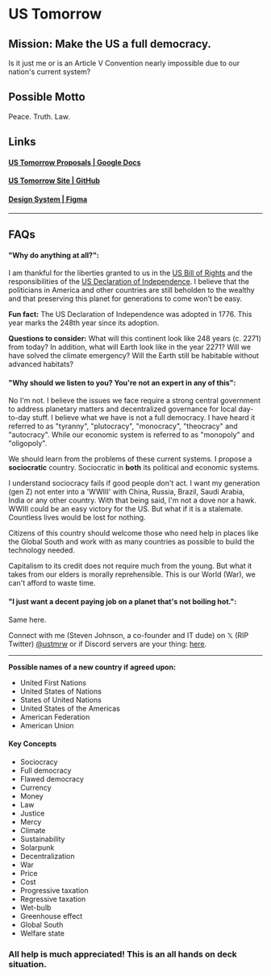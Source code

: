# US Tomorrow
## Mission: Make the US a full democracy. 
Is it just me or is an Article V Convention nearly impossible due to our nation's current system?

## Possible Motto
Peace. Truth. Law.


## Links

#### [US Tomorrow Proposals | Google Docs](https://docs.google.com/document/d/1UyIVXY5gRCpqHhSNSJuv1oSqAMLoJkzz55F362igWHw/edit?usp=sharing)

#### [US Tomorrow Site | GitHub](https://ustmrw.github.io/-/home)

#### [Design System | Figma](https://www.figma.com/files/team/1234872038259274057)
---

## FAQs

#### "Why do anything at all?":

I am thankful for the liberties granted to us in the [US Bill of Rights](https://www.archives.gov/founding-docs/bill-of-rights-transcript) and the responsibilities of the [US Declaration of Independence](https://www.archives.gov/founding-docs/declaration-transcript). I believe that the politicians in America and other countries are still beholden to the wealthy and that preserving this planet for generations to come won't be easy. 

**Fun fact:**
The US Declaration of Independence was adopted in 1776. This year marks the 248th year since its adoption. 

**Questions to consider:** 
What will this continent look like 248 years (c. 2271) from today? In addition, what will Earth look like in the year 2271? 
Will we have solved the climate emergency? 
Will the Earth still be habitable without advanced habitats?

#### "Why should we listen to you? You're not an expert in any of this":

No I'm not. I believe the issues we face require a strong central government to address planetary matters and decentralized governance for local day-to-day stuff. I believe what we have is not a full democracy. I have heard it referred to as "tyranny", "plutocracy", "monocracy", "theocracy" and "autocracy". While our economic system is referred to as "monopoly" and "oligopoly". 

We should learn from the problems of these current systems. I propose a **sociocratic** country. Sociocratic in **both** its political and economic systems.

I understand sociocracy fails if good people don't act. I want my generation (gen Z) not enter into a 'WWIII' with China, Russia, Brazil, Saudi Arabia, India or any other country. With that being said, I'm not a dove nor a hawk. WWIII could be an easy victory for the US. But what if it is a stalemate. Countless lives would be lost for nothing. 

Citizens of this country should welcome those who need help in places like the Global South and work with as many countries as possible to build the technology needed.

Capitalism to its credit does not require much from the young. But what it takes from our elders is morally reprehensible. This is our World (War), we can't afford to waste time.

#### "I just want a decent paying job on a planet that's not boiling hot.":

Same here. 

Connect with me (Steven Johnson, a co-founder and IT dude) on 𝕏 (RIP Twitter) [@ustmrw](https://twitter.com/usnproposal) or if Discord servers are your thing: [here](https://discord.gg/QXvD9TNJVF).

---
**Possible names of a new country if agreed upon:**

 - United First Nations
 - United States of Nations
 - States of United Nations
 - United States of the Americas
 - American Federation 
 - American Union

#### Key Concepts

 - Sociocracy 
 - Full democracy 
 - Flawed democracy 
 - Currency 
 - Money 
 - Law 
 - Justice
 - Mercy
 - Climate
 - Sustainability
 - Solarpunk
 - Decentralization
 - War
 - Price
 - Cost
 - Progressive taxation 
 - Regressive taxation 
 - Wet-bulb
 - Greenhouse effect
 - Global South
 - Welfare state

### All help is much appreciated! This is an all hands on deck situation.
